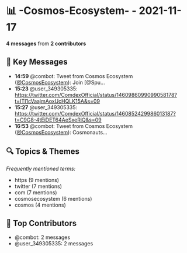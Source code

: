 # 📊 -Cosmos-Ecosystem- - 2021-11-17
**4 messages** from **2 contributors**

## 💬 Key Messages
- **14:59** @combot: Tweet from Cosmos Ecosystem ([@CosmosEcosystem](https://twitter.com/CosmosEcosystem)):
Join [@Spu...
- **15:23** @user_349305335: https://twitter.com/ComdexOfficial/status/1460986099099058178?t=ITI1cVaajmAoxUcHQLK15A&s=09
- **15:27** @user_349305335: https://twitter.com/ComdexOfficial/status/1460852429986013187?t=C9G8-4tEiDET64AeSxeRiQ&s=09
- **16:53** @combot: Tweet from Cosmos Ecosystem ([@CosmosEcosystem](https://twitter.com/CosmosEcosystem)):
Cosmonauts...

## 🔍 Topics & Themes
*Frequently mentioned terms:*
- https (9 mentions)
- twitter (7 mentions)
- com (7 mentions)
- cosmosecosystem (6 mentions)
- cosmos (4 mentions)

## 👥 Top Contributors
- @combot: 2 messages
- @user_349305335: 2 messages